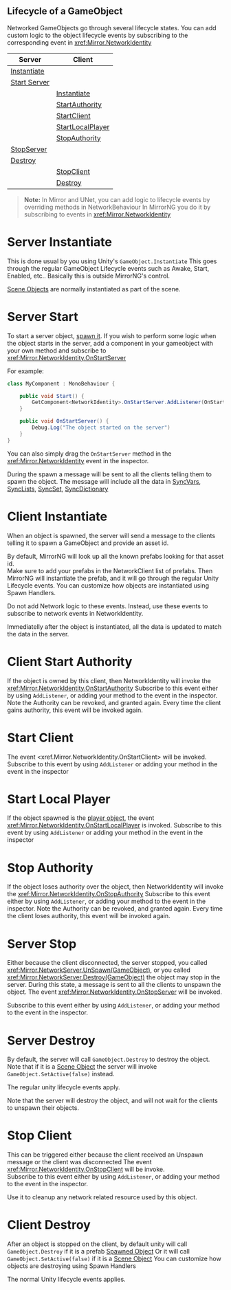 ## Lifecycle of a GameObject

Networked GameObjects go through several lifecycle states. 
You can add custom logic to the object lifecycle events by subscribing to the corresponding event in <xref:Mirror.NetworkIdentity>

| Server                             | Client                                    |
| ---------------------------------- | ----------------------------------------- |
| [Instantiate](#server-instantiate) |                                           |
| [Start Server](#server-start)      |                                           |
|                                    | [Instantiate](#client-instantiate)        |
|                                    | [StartAuthority](#client-start-authority) |
|                                    | [StartClient](#start-client)              |
|                                    | [StartLocalPlayer](#start-local-player)   |
|                                    | [StopAuthority](#stop-authority)          |
| [StopServer](#server-stop)         |                                           |
| [Destroy](#server-destroy)         |                                           |
|                                    | [StopClient](#stop-client)                |
|                                    | [Destroy](#client-destroy)                |


> **Note:** In Mirror and UNet, you can add logic to lifecycle events by overriding methods in NetworkBehaviour
> In MirrorNG you do it by subscribing to events in <xref:Mirror.NetworkIdentity>

# Server Instantiate

This is done usual by you using Unity's `GameObject.Instantiate` 
This goes through the regular GameObject Lifecycle events such as Awake, Start, Enabled, etc..
Basically this is outside MirrorNG's control.

[Scene Objects](SceneObjects.md) are normally instantiated as part of the scene.

# Server Start

To start a server object,  [spawn it](SpawnObject.md). 
If you wish to perform some logic when the object starts in the server, add a 
component in your gameobject with your own method and subscribe to 
<xref:Mirror.NetworkIdentity.OnStartServer>

For example:

```cs
class MyComponent : MonoBehaviour {

    public void Start() {
        GetComponent<NetworkIdentity>.OnStartServer.AddListener(OnStartServer);
    }

    public void OnStartServer() {
        Debug.Log("The object started on the server")
    }
}
```

You can also simply drag the `OnStartServer` method in the <xref:Mirror.NetworkIdentity> event in the inspector.

During the spawn a message will be sent to all the clients telling them to spawn the object. The message
will include all the data in [SyncVars](../Sync/SyncVars.md), [SyncLists](../Sync/SyncLists.md), [SyncSet](../Sync/SyncHashSet.md), [SyncDictionary](../Sync/SyncDictionary.md)

# Client Instantiate

When an object is spawned,  the server will send a message to the clients telling it to spawn a GameObject and provide 
an asset id.

By default, MirrorNG will look up all the known prefabs looking for that asset id.  
Make sure to add your prefabs in the NetworkClient list of prefabs.
Then MirrorNG will instantiate the prefab,  and it will go through the regular Unity Lifecycle events.
You can customize how objects are instantiated using Spawn Handlers.

Do not add Network logic to these events.  Instead,  use these events to subscribe to network events in NetworkIdentity.

Immediatelly after the object is instantiated, all the data is updated to match the data in the server.

# Client Start Authority

If the object is owned by this client, then NetworkIdentity will invoke the <xref:Mirror.NetworkIdentity.OnStartAuthority>
Subscribe to this event either by using `AddListener`,  or adding your method to the event in the inspector.
Note the Authority can be revoked, and granted again.  Every time the client gains authority, this event will be invoked again.

# Start Client

The event <xref.Mirror.NetworkIdentity.OnStartClient> will be invoked. 
Subscribe to this event by using `AddListener` or adding your method in the event in the inspector

# Start Local Player

If the object spawned is the [player object](SpawnPlayer.md),  the event <xref:Mirror.NetworkIdentity.OnStartLocalPlayer>
is invoked.
Subscribe to this event by using `AddListener` or adding your method in the event in the inspector

# Stop Authority

If the object loses authority over the object, then NetworkIdentity will invoke the <xref:Mirror.NetworkIdentity.OnStopAuthority>
Subscribe to this event either by using `AddListener`,  or adding your method to the event in the inspector.
Note the Authority can be revoked, and granted again.  Every time the client loses authority, this event will be invoked again.

# Server Stop

Either because the client disconnected, the server stopped, 
you called <xref:Mirror.NetworkServer.UnSpawn(GameObject)>,  or you called <xref:Mirror.NetworkServer.Destroy(GameObject)> the object may stop in the server.
During this state, a message is sent to all the clients to unspawn the object.
The event <xref:Mirror.NetworkIdentity.OnStopServer> will be invoked. 

Subscribe to this event either by using `AddListener`,  or adding your method to the event in the inspector.

# Server Destroy

By default, the server will call `GameObject.Destroy` to destroy the object.  
Note that if it is a [Scene Object](SceneObjects.md) the server will invoke `GameObject.SetActive(false)` instead.  

The regular unity lifecycle events apply.

Note that the server will destroy the object, and will not wait for the clients to unspawn their objects.

# Stop Client

This can be triggered either because the client received an Unspawn message or the client was disconnected
The event <xref:Mirror.NetworkIdentity.OnStopClient> will be invoke.  
Subscribe to this event either by using `AddListener`,  or adding your method to the event in the inspector.

Use it to cleanup any network related resource used by this object.

# Client Destroy

After an object is stopped on the client,  by default unity will call `GameObject.Destroy` if it is a prefab [Spawned Object](SpawnObject.md)
Or it will call `GameObject.SetActive(false)` if it is a [Scene Object](SceneObjects.md)
You can customize how objects are destroying using Spawn Handlers

The normal Unity lifecycle events applies.
